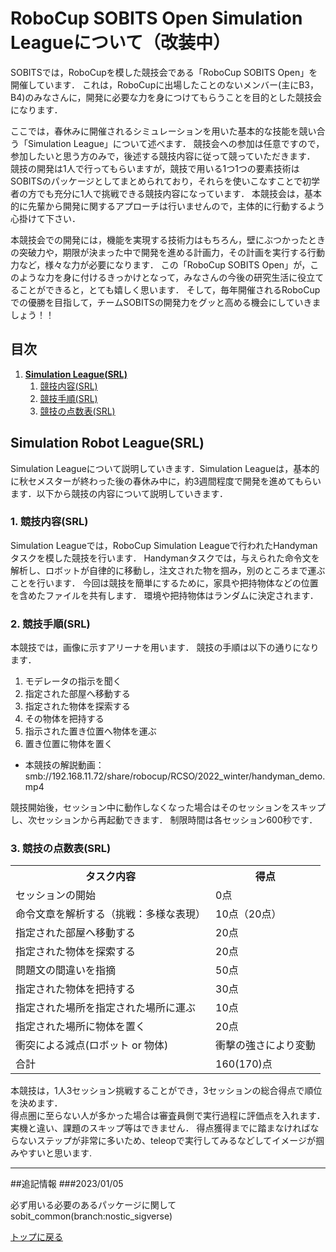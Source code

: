 # **RoboCup SOBITS Open Simulation Leagueについて（改装中）**

SOBITSでは，RoboCupを模した競技会である「RoboCup SOBITS Open」を開催しています．
これは，RoboCupに出場したことのないメンバー(主にB3，B4)のみなさんに，開発に必要な力を身につけてもらうことを目的とした競技会になります．

ここでは，春休みに開催されるシミュレーションを用いた基本的な技能を競い合う「Simulation League」について述べます．
競技会への参加は任意ですので，参加したいと思う方のみで，後述する競技内容に従って競っていただきます．
競技の開発は1人で行ってもらいますが，競技で用いる1つ1つの要素技術はSOBITSのパッケージとしてまとめられており，それらを使いこなすことで初学者の方でも充分に1人で挑戦できる競技内容になっています．
本競技会は，基本的に先輩から開発に関するアプローチは行いませんので，主体的に行動するよう心掛けて下さい．

本競技会での開発には，機能を実現する技術力はもちろん，壁にぶつかったときの突破力や，期限が決まった中で開発を進める計画力，その計画を実行する行動力など，様々な力が必要になります．
この「RoboCup SOBITS Open」が，このような力を身に付けるきっかけとなって，みなさんの今後の研究生活に役立てることができると，とても嬉しく思います．
そして，毎年開催されるRoboCupでの優勝を目指して，チームSOBITSの開発力をグッと高める機会にしていきましょう！！

## **目次**

1. [**Simulation League(SRL)**](#simulation-robot-leaguesrl)
    1. [競技内容(SRL)](#1-競技内容srl)
    2. [競技手順(SRL)](#2-競技手順srl)
    3. [競技の点数表(SRL)](#3-競技の点数表srl)

## **Simulation Robot League(SRL)**

Simulation Leagueについて説明していきます．Simulation Leagueは，基本的に秋セメスターが終わった後の春休み中に，約3週間程度で開発を進めてもらいます．以下から競技の内容について説明していきます．

### 1. 競技内容(SRL)

Simulation Leagueでは，RoboCup Simulation Leagueで行われたHandymanタスクを模した競技を行います．
Handymanタスクでは，与えられた命令文を解析し、ロボットが自律的に移動し，注文された物を掴み，別のところまで運ぶことを行います．
今回は競技を簡単にするために，家具や把持物体などの位置を含めたファイルを共有します．
環境や把持物体はランダムに決定されます．

### 2. 競技手順(SRL)

本競技では，画像に示すアリーナを用います．
競技の手順は以下の通りになります．

1. モデレータの指示を聞く
2. 指定された部屋へ移動する
3. 指定された物体を探索する
4. その物体を把持する
5. 指示された置き位置へ物体を運ぶ
6. 置き位置に物体を置く

- 本競技の解説動画：smb://192.168.11.72/share/robocup/RCSO/2022_winter/handyman_demo.mp4

競技開始後，セッション中に動作しなくなった場合はそのセッションをスキップし、次セッションから再起動できます．
制限時間は各セッション600秒です．

### 3. 競技の点数表(SRL)

<table>
    <tr>
        <th>タスク内容</th>
        <th>得点</th>
    </tr>
    <tr>
        <td>セッションの開始</td>
        <td>0点</td>
    </tr>
    <tr>
        <td>命令文章を解析する（挑戦：多様な表現）</td>
        <td>10点（20点）</td>
    </tr>
    <tr>
        <td>指定された部屋へ移動する</td>
        <td>20点</td>
    </tr>
    <tr>
        <td>指定された物体を探索する</td>
        <td>20点</td>
    </tr>
    <tr>
        <td>問題文の間違いを指摘</td>
        <td>50点</td>
    </tr>
    <tr>
        <td>指定された物体を把持する</td>
        <td>30点</td>
    </tr>
    <tr>
        <td>指定された場所を指定された場所に運ぶ</td>
        <td>10点</td>
    </tr>
    <tr>
        <td>指定された場所に物体を置く</td>
        <td>20点</td>
    </tr>
    <tr>
        <td>衝突による減点(ロボット or 物体)</td>
        <td>衝撃の強さにより変動</td>
    </tr>
    <tr>
        <td>合計</td>
        <td>160(170)点</td>
    </tr>
</table>

本競技は，1人3セッション挑戦することができ，3セッションの総合得点で順位を決めます．  
得点圏に至らない人が多かった場合は審査員側で実行過程に評価点を入れます．  
実機と違い、課題のスキップ等はできません．
得点獲得までに踏まなければならないステップが非常に多いため、teleopで実行してみるなどしてイメージが掴みやすいと思います.

---

##追記情報
###2023/01/05

必ず用いる必要のあるパッケージに関して
sobit_common(branch:nostic_sigverse)

[トップに戻る](#robocup-sobits-openについて)
